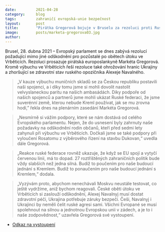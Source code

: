 ```yaml
---
date:         2021-04-28
category:     blog
tags:         zahraničí evropská-unie bezpečnost
layout:       post
title:        "Pirátka Gregorová bojuje v Bruselu za rezoluci proti Rusku"
image:        posts/marketa-gregorova03.jpg
author:       
---
```





Brusel, 28. dubna 2021 – Evropský parlament se dnes zabývá rezolucí požadující mimo jiné odškodnění pro pozůstalé po obětech útoku ve Vrběticích. Rezoluci prosazuje pirátská europoslankyně Markéta Gregorová. Kromě výbuchu ve Vrběticích řeší rezoluce také ohrožování hranic Ukrajiny a zhoršující se zdravotní stav ruského opozičníka Alexeje Navalného. 

> „V kauze výbuchu muničních skladů se za Českou republiku postavili naši spojenci, a i díky tomu jsme si mohli dovolit nastolit velvyslaneckou paritu na našich ambasádách. Díky podpoře od našich spojenců a partnerů jsme mohli ukázat Ruské federaci, že jsme suverénní země, kterou nebude Kreml používat, jak se mu zrovna hodí,” řekla dnes na plenárním zasedání Markéta Gregorová.

> „Nesmírně si vážím podpory, které se nám dostává od celého Evropského parlamentu. Nejen, že do usnesení byly zahrnuty naše požadavky na odškodnění rodin občanů, kteří před sedmi lety zahynuli při výbuchu ve Vrběticích. Dočkali jsme se také podpory při vyloučení Rosatomu z výběrového řízení na stavbu Dukovan,“ uvedla dále Gregorová.

> „Reakce ruské federace rovněž ukazuje, že když se EU spojí a vytyčí červenou linii, má to dopad. 27 roztříštěných zahraničních politik bude vždy slabších než jedna silná. Budiž to poučením pro naše budoucí jednání s Kremlem. Budiž to ponaučením pro naše budoucí jednání s Kremlem,“ dodala.

> „Vyzývám proto, abychom nenechávali Moskvu neustále testovat, co ještě vydržíme, aniž bychom reagovali. České oběti útoku ve Vrběticích si zaslouží odškodnění, Alexej Navalnyj musí dostat zdravotní péči, Ukrajina potřebuje záruky bezpečí. Češi, Navalnyj i Ukrajinci by neměli čelit ruské agresi sami. Všichni Evropané se musí spolehnout na silnou a jednotnou Evropskou unii v zádech, a je to i naše zodpovědnost,“ uzavřela Gregorová své vystoupení.

* [Odkaz na vystoupení](https://www.facebook.com/MEPGregorova/posts/2908432206097628)
